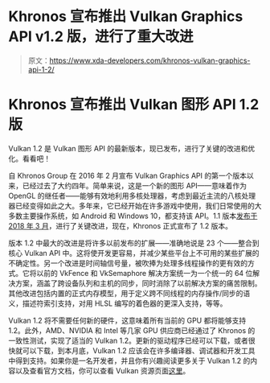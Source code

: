 # Khronos 宣布推出 Vulkan Graphics API v1.2 版，进行了重大改进

> 原文：<https://www.xda-developers.com/khronos-vulkan-graphics-api-1-2/>

# Khronos 宣布推出 Vulkan 图形 API 1.2 版

Vulkan 1.2 是 Vulkan 图形 API 的最新版本，现已发布，进行了关键的改进和优化。看看吧！

自 Khronos Group 在 2016 年 2 月宣布 Vulkan Graphics API 的第一个版本以来，已经过去了大约四年。简单来说，这是一个新的图形 API——意味着作为 OpenGL 的继任者——能够有效地利用多核处理器，考虑到最近主流的八核处理器已经变得如此之大。多年来，它已经开始在许多游戏中使用，我们日常使用的大多数主要操作系统，如 Android 和 Windows 10，都支持该 API。1.1 版本[发布于 2018 年 3 月](https://www.xda-developers.com/khronos-group-vulkan-1-1-specs/)，进行了关键改进，现在，Khronos 正式宣布了 1.2 版本。

版本 1.2 中最大的改进是将许多以前发布的扩展——准确地说是 23 个——整合到核心 Vulkan API 中。这将使开发更容易，并减少某些平台上不可用的某些扩展的不确定性。另一个改进是时间轴信号量，被吹捧为处理多线程操作的更有效的方式。它将以前的 VkFence 和 VkSemaphore 解决方案统一为一个统一的 64 位解决方案，涵盖了跨设备队列和主机的同步，同时消除了以前解决方案的痛苦限制。其他改进包括内置的正式内存模型，用于定义跨不同线程的内存操作/同步的语义，描述符索引支持，对用 HLSL 编写的着色器的更深入支持，等等。

Vulkan 1.2 将不需要任何新的硬件，这意味着所有当前的 GPU 都将能够支持 1.2。此外，AMD、NVIDIA 和 Intel 等几家 GPU 供应商已经通过了 Khronos 的一致性测试，实现了适当的 Vulkan 1.2。更新的驱动程序已经可以下载，或者很快就可以下载，到本月底，Vulkan 1.2 应该会在许多编译器、调试器和开发工具中得到支持。如果你是一名开发者，并且你有兴趣阅读更多关于 Vulkan 1.2 的内容以及查看官方文档，你可以查看 Vulkan 资源页面[这里](https://www.khronos.org/vulkan/)。